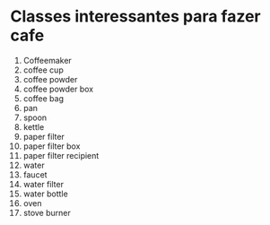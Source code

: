 # Classes interessantes para fazer cafe

1. Coffeemaker
2. coffee cup
3. coffee powder
4. coffee powder box
5. coffee bag
6. pan
7. spoon
8. kettle
9. paper filter
10. paper filter box
11. paper filter recipient
12. water
13. faucet
14. water filter
15. water bottle
16. oven
17. stove burner
